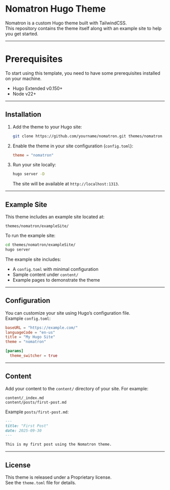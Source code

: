 # Nomatron Hugo Theme

Nomatron is a custom Hugo theme built with TailwindCSS.  
This repository contains the theme itself along with an example site to help you get started.

---

# Prerequisites
To start using this template, you need to have some prerequisites installed on your machine.

- Hugo Extended v0.150+
- Node v22+

---

## Installation

1. Add the theme to your Hugo site:

   ```bash
   git clone https://github.com/yourname/nomatron.git themes/nomatron
   ```

2. Enable the theme in your site configuration (`config.toml`):

   ```toml
   theme = "nomatron"
   ```

3. Run your site locally:

   ```bash
   hugo server -D
   ```

   The site will be available at `http://localhost:1313`.

---

## Example Site

This theme includes an example site located at:

```
themes/nomatron/exampleSite/
```

To run the example site:

```bash
cd themes/nomatron/exampleSite/
hugo server
```

The example site includes:

- A `config.toml` with minimal configuration
- Sample content under `content/`
- Example pages to demonstrate the theme

---

## Configuration

You can customize your site using Hugo’s configuration file.  
Example `config.toml`:

```toml
baseURL = "https://example.com/"
languageCode = "en-us"
title = "My Hugo Site"
theme = "nomatron"

[params]
  theme_switcher = true
```

---

## Content

Add your content to the `content/` directory of your site. For example:

```
content/_index.md
content/posts/first-post.md
```

Example `posts/first-post.md`:

```markdown
---
title: "First Post"
date: 2025-09-30
---

This is my first post using the Nomatron theme.
```

---

## License

This theme is released under a Proprietary license.  
See the `theme.toml` file for details.